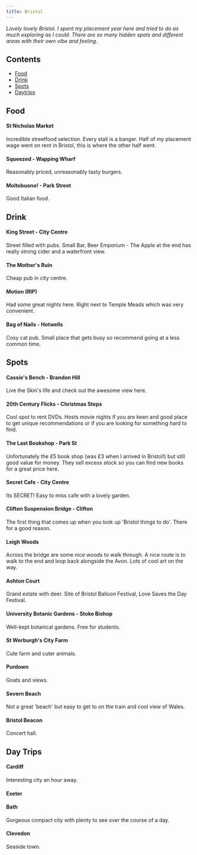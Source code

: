 ```yaml
---
title: Bristol
---
```


*Lovely lovely Bristol. I spent my placement year here and tried to do as much exploring as I could. There are so many hidden spots and different areas with their own vibe and feeling.*

## Contents
- [Food](#food)
- [Drink](#drink)
- [Spots](#spots)
- [Daytrips](#day-trips)

## Food


#### St Nicholas Market

Incredible streetfood selection. Every stall is a banger. Half of my placement wage went on rent in Bristol, this is where the other half went.

#### Squeezed - Wapping Wharf

Reasonably priced, unreasonably tasty burgers.

#### Moltobuono! - Park Street

Good Italian food.

## Drink

#### King Street - City Centre

Street filled with pubs. Small Bar, Beer Emporium - The Apple at the end has really strong cider and a waterfront view.

#### The Mother's Ruin

Cheap pub in city centre.

#### Motion (RIP)

Had some great nights here. Right next to Temple Meads which was very convenient.

#### Bag of Nails - Hotwells

Cosy cat pub. Small place that gets busy so recommend going at a less common time.

## Spots

#### Cassie's Bench - Brandon Hill

Live the Skin's life and check out the awesome view here.

#### 20th Century Flicks - Christmas Steps

Cool spot to rent DVDs. Hosts movie nights if you are keen and good place to get unique recommendations or if you are looking for something hard to find.

#### The Last Bookshop - Park St

Unfortunately the £5 book shop (was £3 when I arrived in Bristol!) but still good value for money. They sell excess stock so you can find new books for a great price here. 

#### Secret Cafe - City Centre

Its SECRET! Easy to miss cafe with a lovely garden.

#### Clifton Suspension Bridge - Clifton

The first thing that comes up when you look up 'Bristol things to do'. There for a good reason.

#### Leigh Woods 

Across the bridge are some nice woods to walk through. A nice route is to walk to the end and loop back alongside the Avon. Lots of cool art on the way.

#### Ashton Court

Grand estate with deer. Site of Bristol Balloon Festival, Love Saves the Day Festival.

#### University Botanic Gardens - Stoke Bishop

Well-kept botanical gardens. Free for students.

#### St Werburgh's City Farm

Cute farm and cuter animals.

#### Purdown

Goats and views.

#### Severn Beach

Not a great 'beach' but easy to get to on the train and cool view of Wales.

#### Bristol Beacon

Concert hall.

## Day Trips

#### Cardiff
Interesting city an hour away.

#### Exeter

#### Bath
Gorgeous compact city with plenty to see over the course of a day.

#### Clevedon
Seaside town.